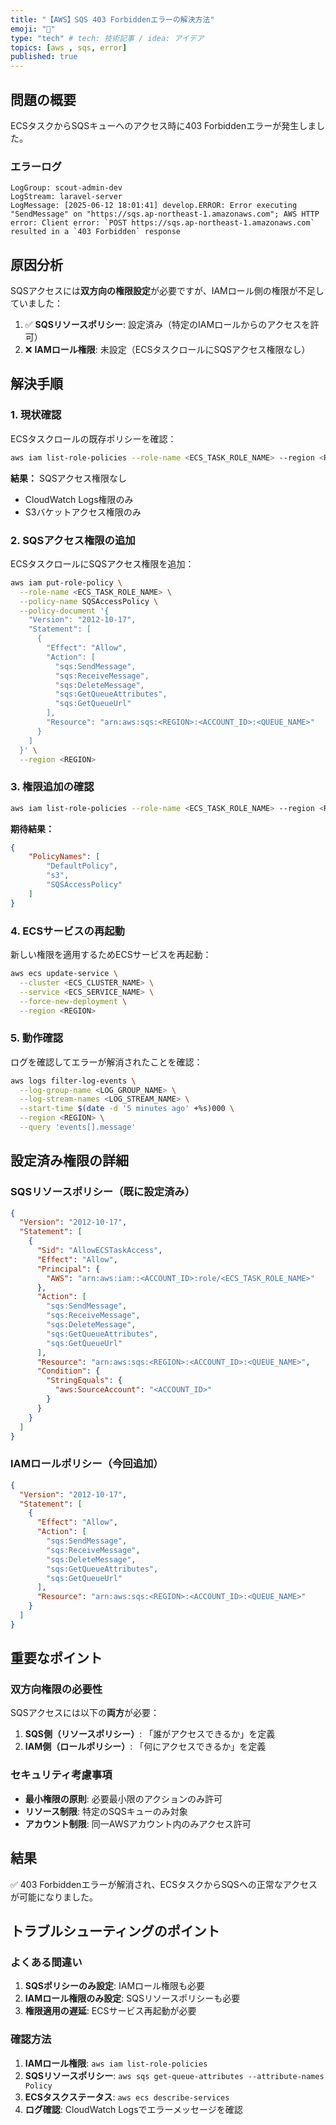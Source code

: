 ```yaml
---
title: "【AWS】SQS 403 Forbiddenエラーの解決方法"
emoji: "🦝"
type: "tech" # tech: 技術記事 / idea: アイデア
topics: [aws , sqs, error]
published: true
---
```



## 問題の概要
ECSタスクからSQSキューへのアクセス時に403 Forbiddenエラーが発生しました。

### エラーログ
```
LogGroup: scout-admin-dev
LogStream: laravel-server
LogMessage: [2025-06-12 18:01:41] develop.ERROR: Error executing "SendMessage" on "https://sqs.ap-northeast-1.amazonaws.com"; AWS HTTP error: Client error: `POST https://sqs.ap-northeast-1.amazonaws.com` resulted in a `403 Forbidden` response
```
## 原因分析
SQSアクセスには**双方向の権限設定**が必要ですが、IAMロール側の権限が不足していました：
1. ✅ **SQSリソースポリシー**: 設定済み（特定のIAMロールからのアクセスを許可）
2. ❌ **IAMロール権限**: 未設定（ECSタスクロールにSQSアクセス権限なし）

## 解決手順

### 1. 現状確認

ECSタスクロールの既存ポリシーを確認：

```bash
aws iam list-role-policies --role-name <ECS_TASK_ROLE_NAME> --region <REGION>
```

**結果：** SQSアクセス権限なし
- CloudWatch Logs権限のみ
- S3バケットアクセス権限のみ

### 2. SQSアクセス権限の追加
ECSタスクロールにSQSアクセス権限を追加：

```bash
aws iam put-role-policy \
  --role-name <ECS_TASK_ROLE_NAME> \
  --policy-name SQSAccessPolicy \
  --policy-document '{
    "Version": "2012-10-17",
    "Statement": [
      {
        "Effect": "Allow",
        "Action": [
          "sqs:SendMessage",
          "sqs:ReceiveMessage",
          "sqs:DeleteMessage",
          "sqs:GetQueueAttributes",
          "sqs:GetQueueUrl"
        ],
        "Resource": "arn:aws:sqs:<REGION>:<ACCOUNT_ID>:<QUEUE_NAME>"
      }
    ]
  }' \
  --region <REGION>
```

### 3. 権限追加の確認

```bash
aws iam list-role-policies --role-name <ECS_TASK_ROLE_NAME> --region <REGION>
```

**期待結果：**

```json
{
    "PolicyNames": [
        "DefaultPolicy",
        "s3",
        "SQSAccessPolicy"
    ]
}
```

### 4. ECSサービスの再起動

新しい権限を適用するためECSサービスを再起動：

```bash
aws ecs update-service \
  --cluster <ECS_CLUSTER_NAME> \
  --service <ECS_SERVICE_NAME> \
  --force-new-deployment \
  --region <REGION>
```

### 5. 動作確認

ログを確認してエラーが解消されたことを確認：

```bash
aws logs filter-log-events \
  --log-group-name <LOG_GROUP_NAME> \
  --log-stream-names <LOG_STREAM_NAME> \
  --start-time $(date -d '5 minutes ago' +%s)000 \
  --region <REGION> \
  --query 'events[].message'
```

## 設定済み権限の詳細

### SQSリソースポリシー（既に設定済み）

```json
{
  "Version": "2012-10-17",
  "Statement": [
    {
      "Sid": "AllowECSTaskAccess",
      "Effect": "Allow",
      "Principal": {
        "AWS": "arn:aws:iam::<ACCOUNT_ID>:role/<ECS_TASK_ROLE_NAME>"
      },
      "Action": [
        "sqs:SendMessage",
        "sqs:ReceiveMessage",
        "sqs:DeleteMessage",
        "sqs:GetQueueAttributes",
        "sqs:GetQueueUrl"
      ],
      "Resource": "arn:aws:sqs:<REGION>:<ACCOUNT_ID>:<QUEUE_NAME>",
      "Condition": {
        "StringEquals": {
          "aws:SourceAccount": "<ACCOUNT_ID>"
        }
      }
    }
  ]
}
```

### IAMロールポリシー（今回追加）

```json
{
  "Version": "2012-10-17",
  "Statement": [
    {
      "Effect": "Allow",
      "Action": [
        "sqs:SendMessage",
        "sqs:ReceiveMessage",
        "sqs:DeleteMessage",
        "sqs:GetQueueAttributes",
        "sqs:GetQueueUrl"
      ],
      "Resource": "arn:aws:sqs:<REGION>:<ACCOUNT_ID>:<QUEUE_NAME>"
    }
  ]
}
```

## 重要なポイント

### 双方向権限の必要性

SQSアクセスには以下の**両方**が必要：
1. **SQS側（リソースポリシー）**: 「誰がアクセスできるか」を定義
2. **IAM側（ロールポリシー）**: 「何にアクセスできるか」を定義

### セキュリティ考慮事項

- **最小権限の原則**: 必要最小限のアクションのみ許可
- **リソース制限**: 特定のSQSキューのみ対象
- **アカウント制限**: 同一AWSアカウント内のみアクセス許可
## 結果

✅ 403 Forbiddenエラーが解消され、ECSタスクからSQSへの正常なアクセスが可能になりました。

## トラブルシューティングのポイント

### よくある間違い

1. **SQSポリシーのみ設定**: IAMロール権限も必要
2. **IAMロール権限のみ設定**: SQSリソースポリシーも必要
3. **権限適用の遅延**: ECSサービス再起動が必要

### 確認方法

1. **IAMロール権限**: `aws iam list-role-policies`
2. **SQSリソースポリシー**: `aws sqs get-queue-attributes --attribute-names Policy`
3. **ECSタスクステータス**: `aws ecs describe-services`
4. **ログ確認**: CloudWatch Logsでエラーメッセージを確認

